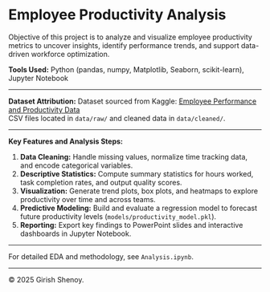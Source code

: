 # Employee Productivity Analysis

Objective of this project is to analyze and visualize employee productivity metrics to uncover insights, identify performance trends, and support data-driven workforce optimization.

**Tools Used:** Python (pandas, numpy, Matplotlib, Seaborn, scikit-learn), Jupyter Notebook

---

**Dataset Attribution:**
Dataset sourced from Kaggle: [Employee Performance and Productivity Data](https://www.kaggle.com/datasets/mexwell/employee-performance-and-productivity-data)  
CSV files located in `data/raw/` and cleaned data in `data/cleaned/`.

---

**Key Features and Analysis Steps:**
1. **Data Cleaning:** Handle missing values, normalize time tracking data, and encode categorical variables.
2. **Descriptive Statistics:** Compute summary statistics for hours worked, task completion rates, and output quality scores.
3. **Visualization:** Generate trend plots, box plots, and heatmaps to explore productivity over time and across teams.
4. **Predictive Modeling:** Build and evaluate a regression model to forecast future productivity levels (`models/productivity_model.pkl`).
5. **Reporting:** Export key findings to PowerPoint slides and interactive dashboards in Jupyter Notebook.

---

For detailed EDA and methodology, see `Analysis.ipynb`.

---

© 2025 Girish Shenoy.
